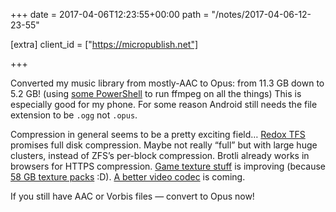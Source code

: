 +++
date = 2017-04-06T12:23:55+00:00
path = "/notes/2017-04-06-12-23-55"

[extra]
client_id = ["https://micropublish.net"]

+++

<p>Converted my music library from mostly-AAC to Opus: from 11.3 GB down to 5.2 GB! (using <a href="https://gist.github.com/myfreeweb/f1906faa6ad8eb122ee47c23fff24ff4">some PowerShell</a> to run ffmpeg on all the things) This is especially good for my phone. For some reason Android still needs the file extension to be <code>.ogg</code> not <code>.opus</code>.</p>
<p>Compression in general seems to be a pretty exciting field… <a href="https://github.com/redox-os/tfs">Redox TFS</a> promises full disk compression. Maybe not really “full” but with large huge clusters, instead of ZFS’s per-block compression. Brotli already works in browsers for HTTPS compression. <a href="http://www.binomial.info/blog/?category=Compressor">Game texture stuff</a> is improving (because <a href="http://store.steampowered.com/app/540810/">58 GB texture packs</a> :D). <a href="https://en.wikipedia.org/wiki/NETVC">A better video codec</a> is coming.</p>
<p>If you still have AAC or Vorbis files — convert to Opus now!</p>